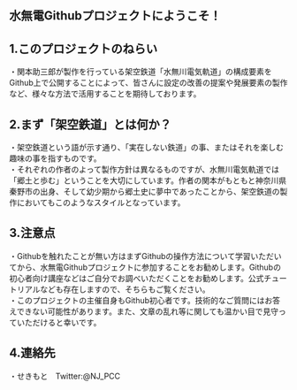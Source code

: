## 水無電Githubプロジェクトにようこそ！
## 1.このプロジェクトのねらい
・関本助三郎が製作を行っている架空鉄道「水無川電気軌道」の構成要素をGithub上で公開することによって、皆さんに設定の改善の提案や発展要素の製作など、様々な方法で活用することを期待しております。
## 2.まず「架空鉄道」とは何か？
・架空鉄道という語が示す通り、「実在しない鉄道」の事、またはそれを楽しむ趣味の事を指すものです。
<br>
・それぞれの作者のよって製作方針は異なるものですが、水無川電気軌道では「郷土と歩む」ということを大切にしています。作者の関本がもともと神奈川県秦野市の出身、そして幼少期から郷土史に夢中であったことから、架空鉄道の製作においてもこのようなスタイルとなっています。
## 3.注意点
・Githubを触れたことが無い方はまずGithubの操作方法について学習いただいてから、水無電Githubプロジェクトに参加することをお勧めします。Githubの初心者向け講座などはご自分でお調べいただくことをお勧めします。公式チュートリアルなども存在しますので、そちらもご覧ください。
<br>
・このプロジェクトの主催自身もGithub初心者です。技術的なご質問にはお答えできない可能性があります。また、文章の乱れ等に関しても温かい目で見守っていただけると幸いです。
## 4.連絡先
・せきもと　Twitter:@NJ_PCC
